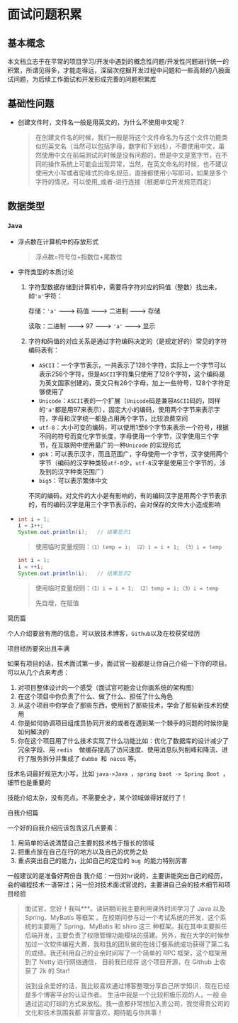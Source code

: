 # 面试问题积累

## 基本概念

本文档立志于在平常的项目学习/开发中遇到的概念性问题/开发性问题进行统一的积累，所谓见得多，才能走得远，深层次挖掘开发过程中问题和一些高频的八股面试问题，为后续工作面试和开发形成完善的问题积累库



## 基础性问题

- 创建文件时，文件名一般是用英文的，为什么不使用中文呢？

  > 在创建文件名的时候，我们一般是将这个文件命名为与这个文件功能类似的英文名（当然可以包括字母，数字和下划线），不要使用中文，虽然使用中文在前端测试的时候是没有问题的，但是中文是宽字节，在不同的操作系统上可能会出现异常，当然，在英文命名的时候，也不建议使用大小写或者驼峰式的命名规范，直接都使用小写即可，如果是多个字符的情况，可以使用_或者-进行连接（根据单位开发规范而定）



## 数据类型

### `Java`

- 浮点数在计算机中的存放形式

  > 浮点数=符号位+指数位+尾数位
  
- 字符类型的本质讨论

  1. 字符型数据存储到计算机中，需要将字符对应的码值（整数）找出来，如`'a'`字符：

     存储：`'a'`  --->  码值  --->   二进制    --->   存储

     读取：二进制   --->   97   --->   `'a'`   --->   显示

  2. 字符和码值的对应关系是通过字符编码决定的（是规定好的）常见的字符编码表有：

     - `ASCII`：一个字节表示，一共表示了128个字符，实际上一个字节可以表示256个字符，但是`ASCII`字符集只使用了128个字符，这个编码是为英文国家创建的，英文只有26个字母，加上一些符号，128个字符足够使用了
     - `Unicode`：`ASCII`表的一个扩展（`Unicode`码是兼容`ASCII`码的，同样的`'a'`都是用97来表示），固定大小的编码，使用两个字节来表示字符，字母和汉字统一都是占用两个字节，比较浪费空间
     - `utf-8`：大小可变的编码，可以使用1至6个字节来表示一个符号，根据不同的符号而变化字节长度，字母使用一个字节，汉字使用三个字节，在互联网中使用最广的一种`Unicode` 的实现形式
     - `gbk`：可以表示汉字，而且范围广，字母使用一个字节，汉字使用两个字节（编码的汉字种类较`utf-8`少，`utf-8`汉字是使用三个字节的，涉及到的汉字种类范围广）
     - `big5`：可以表示繁体中文

     不同的编码，对文件的大小是有影响的，有的编码汉字是用两个字节表示的，有的编码汉字是用三个字节表示的，会对保存的文件大小造成影响
  
- ```java
  int i = 1;
  i = i++;
  System.out.println(i);   // 结果显示1
  ```

  > 使用临时变量规则：`（1）temp = i; （2）i = i + 1; （3）i = temp`

  ```java
  int i = 1;
  i = ++i;
  System.out.println(i);   // 结果显示2
  ```

  > 使用临时变量规则：`（1）i = i + 1; （2）temp = i;（3）i = temp`
  >
  > 先自增，在赋值





简历篇

个人介绍要放有用的信息，可以放技术博客，`Github`以及在校获奖经历

项目经历要突出且丰满

如果有项目的话，技术面试第一步，面试官一般都是让你自己介绍一下你的项目。可以从几个点来考虑： 

1. 对项目整体设计的一个感受（面试官可能会让你画系统的架构图）
1. 在这个项目中你负责了什么、做了什么、担任了什么角色
1. 从这个项目中你学会了那些东西，使用到了那些技术，学会了那些新技术的使用
1. 你是如何协调项目组成员协同开发的或者在遇到某一个棘手的问题的时候你是如何解决的
1. 你在这个项目用了什么技术实现了什么功能比如：优化了数据库的设计减少了冗余字段、用 `redis  `做缓存提高了访问速度、使用消息队列削峰和降流、进行了服务拆分并集成了 `dubbo `和` nacos` 等。

技术名词最好规范大小写，比如 `java->Java `，`spring boot -> Spring Boot `，细节也是重要的

技能介绍太杂，没有亮点。不需要全才，某个领域做得好就行了！



自我介绍篇

一个好的自我介绍应该包含这几点要素：

1. 用简单的话说清楚自己主要的技术栈于擅长的领域
2. 把重点放在自己在行的地方以及自己的优势之处
3. 重点突出自己的能力，比如自己的定位的 `bug `的能力特别厉害

一般建议的是准备好两份自 我介绍：一份对` hr `说的，主要讲能突出自己的经历，会的编程技术一语带过；另一份对技术面试官说的，主要讲自己会的技术细节和项目经验

> 面试官，您好！我叫***。读研期间我主要利用课外时间学习了 Java 以及 Spring、MyBatis 等框架 。在校期间参与过一个考试系统的开发，这个系统的主要用了 Spring、MyBatis 和 shiro 这三 种框架。我在其中主要担任后端开发，主要负责了权限管理功能模块的搭建。另外，我在大学的时候参加过一次软件编程大赛，我和我的团队做的在线订餐系统成功获得了第二名的成绩。我还利用自己的业余时间写了一个简单的 RPC 框架，这个框架用到了 Netty 进行网络通信， 目前我已经将 这个项目开源，在 Github 上收获了 2k 的 Star! 
>
> 说到业余爱好的话，我比较喜欢通过博客整理分享自己所学知识，现在已经是多个博客平台的认证作者。 生活中我是一个比较积极乐观的人，一般 会通过运动打球的方式来放松。我一直都非常想加入贵公司，我觉得贵公司的文化和技术氛围我都 非常喜欢，期待能与你共事！
